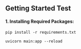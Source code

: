 ## Getting Started Test
#### 1. Installing Required Packages:
```
pip install -r requirements.txt
```
```
uvicorn main:app --reload
```
